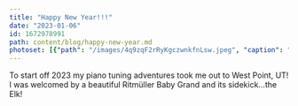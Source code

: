 ```yaml
---
title: "Happy New Year!!!"
date: "2023-01-06"
id: 1672978991
path: content/blog/happy-new-year.md
photoset: [{"path": "/images/4q9zqF2rRyKgczwnkfnLsw.jpeg", "caption": "First piano tune of 2023! ", "thumbnail": "True"}, {"path": "/images/dwW7PYyLnmFvEbYnMQbtSf.jpeg", "caption": "", "thumbnail": "False"}]
---
```

To start off  2023 my piano tuning adventures took me out to West Point, UT! I was welcomed by a beautiful Ritmüller Baby Grand and its sidekick…the Elk!